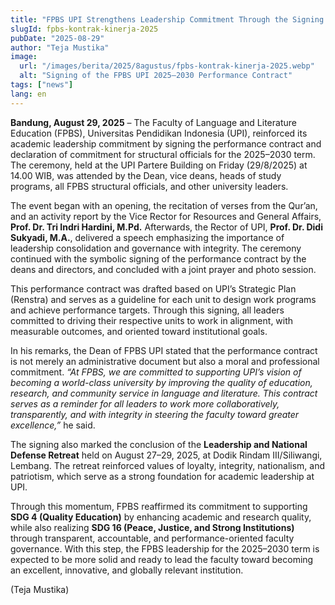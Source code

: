 ```yaml
---
title: "FPBS UPI Strengthens Leadership Commitment Through the Signing of the 2025–2030 Performance Contract"
slugId: fpbs-kontrak-kinerja-2025
pubDate: "2025-08-29"
author: "Teja Mustika"
image:
  url: "/images/berita/2025/8agustus/fpbs-kontrak-kinerja-2025.webp"
  alt: "Signing of the FPBS UPI 2025–2030 Performance Contract"
tags: ["news"]
lang: en
---
```


**Bandung, August 29, 2025** – The Faculty of Language and Literature Education (FPBS), Universitas Pendidikan Indonesia (UPI), reinforced its academic leadership commitment by signing the performance contract and declaration of commitment for structural officials for the 2025–2030 term. The ceremony, held at the UPI Partere Building on Friday (29/8/2025) at 14.00 WIB, was attended by the Dean, vice deans, heads of study programs, all FPBS structural officials, and other university leaders.  

The event began with an opening, the recitation of verses from the Qur’an, and an activity report by the Vice Rector for Resources and General Affairs, **Prof. Dr. Tri Indri Hardini, M.Pd.** Afterwards, the Rector of UPI, **Prof. Dr. Didi Sukyadi, M.A.**, delivered a speech emphasizing the importance of leadership consolidation and governance with integrity. The ceremony continued with the symbolic signing of the performance contract by the deans and directors, and concluded with a joint prayer and photo session.  

This performance contract was drafted based on UPI’s Strategic Plan (Renstra) and serves as a guideline for each unit to design work programs and achieve performance targets. Through this signing, all leaders committed to driving their respective units to work in alignment, with measurable outcomes, and oriented toward institutional goals.  

In his remarks, the Dean of FPBS UPI stated that the performance contract is not merely an administrative document but also a moral and professional commitment. *“At FPBS, we are committed to supporting UPI’s vision of becoming a world-class university by improving the quality of education, research, and community service in language and literature. This contract serves as a reminder for all leaders to work more collaboratively, transparently, and with integrity in steering the faculty toward greater excellence,”* he said.  

The signing also marked the conclusion of the **Leadership and National Defense Retreat** held on August 27–29, 2025, at Dodik Rindam III/Siliwangi, Lembang. The retreat reinforced values of loyalty, integrity, nationalism, and patriotism, which serve as a strong foundation for academic leadership at UPI.  

Through this momentum, FPBS reaffirmed its commitment to supporting **SDG 4 (Quality Education)** by enhancing academic and research quality, while also realizing **SDG 16 (Peace, Justice, and Strong Institutions)** through transparent, accountable, and performance-oriented faculty governance. With this step, the FPBS leadership for the 2025–2030 term is expected to be more solid and ready to lead the faculty toward becoming an excellent, innovative, and globally relevant institution.  

(Teja Mustika)  
